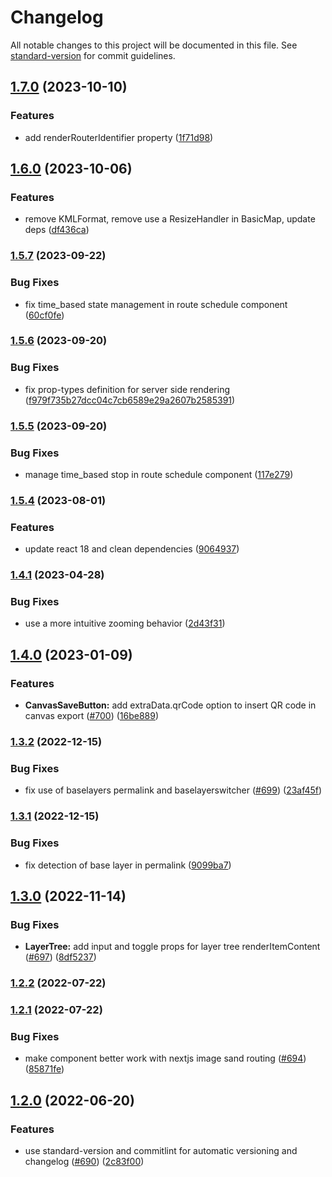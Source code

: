 # Changelog

All notable changes to this project will be documented in this file. See [standard-version](https://github.com/conventional-changelog/standard-version) for commit guidelines.

## [1.7.0](https://github.com/geops/react-spatial/compare/v1.6.0...v1.7.0) (2023-10-10)


### Features

* add renderRouterIdentifier property ([1f71d98](https://github.com/geops/react-spatial/commit/1f71d98a9021b54ebceb468817a616c9a15f6f67))

## [1.6.0](https://github.com/geops/react-spatial/compare/v1.5.7...v1.6.0) (2023-10-06)


### Features

* remove KMLFormat, remove use a ResizeHandler in BasicMap, update deps ([df436ca](https://github.com/geops/react-spatial/commit/df436ca402fba629ceb611d0c6d1603c00d3b5ff))

### [1.5.7](https://github.com/geops/react-spatial/compare/v1.5.6...v1.5.7) (2023-09-22)


### Bug Fixes

* fix time_based state management in route schedule component ([60cf0fe](https://github.com/geops/react-spatial/commit/60cf0fe9673ccb2cad5ecae7271834e54c1e6c2a))

### [1.5.6](https://github.com/geops/react-spatial/compare/v1.5.5...v1.5.6) (2023-09-20)

### Bug Fixes

* fix prop-types definition for server side rendering ([f979f735b27dcc04c7cb6589e29a2607b2585391](https://github.com/geops/react-spatial/commit/f979f735b27dcc04c7cb6589e29a2607b2585391))
  

### [1.5.5](https://github.com/geops/react-spatial/compare/v1.5.4...v1.5.5) (2023-09-20)


### Bug Fixes

* manage time_based stop in route schedule component ([117e279](https://github.com/geops/react-spatial/commit/117e2798e99d17623cc62363eb1f1800a00c0145))

### [1.5.4](https://github.com/geops/react-spatial/compare/v1.5.3...v1.5.4) (2023-08-01)


### Features

* update react 18 and clean dependencies ([9064937](https://github.com/geops/react-spatial/commit/9064937aa975f072a84b0ad82e791e79ed129c8f))

### [1.4.1](https://github.com/geops/react-spatial/compare/v1.4.0...v1.4.1) (2023-04-28)


### Bug Fixes

* use a more intuitive zooming behavior ([2d43f31](https://github.com/geops/react-spatial/commit/2d43f3189096b2195e0b550e8fb2d9d994746a8a))

## [1.4.0](https://github.com/geops/react-spatial/compare/v1.3.2...v1.4.0) (2023-01-09)


### Features

* **CanvasSaveButton:** add extraData.qrCode option to insert QR code in canvas export  ([#700](https://github.com/geops/react-spatial/issues/700)) ([16be889](https://github.com/geops/react-spatial/commit/16be889d97682c2a2d21c2fa17d55cae205e09da))

### [1.3.2](https://github.com/geops/react-spatial/compare/v1.3.1...v1.3.2) (2022-12-15)


### Bug Fixes

* fix use of baselayers permalink and baselayerswitcher ([#699](https://github.com/geops/react-spatial/issues/699)) ([23af45f](https://github.com/geops/react-spatial/commit/23af45f5681cc50cfc4c60502b71c161a478fe71))

### [1.3.1](https://github.com/geops/react-spatial/compare/v1.3.1-beta.0...v1.3.1) (2022-12-15)


### Bug Fixes

* fix detection of base layer in permalink ([9099ba7](https://github.com/geops/react-spatial/commit/9099ba704d15c670e87f8cb9245f06f159078f3e))

## [1.3.0](https://github.com/geops/react-spatial/compare/v1.3.0-beta.1...v1.3.0) (2022-11-14)


### Bug Fixes

* **LayerTree:** add input and toggle props for layer tree renderItemContent ([#697](https://github.com/geops/react-spatial/issues/697)) ([8df5237](https://github.com/geops/react-spatial/commit/8df5237482373dc9c9de1ab9cfecefaf3472dcba))

### [1.2.2](https://github.com/geops/react-spatial/compare/v1.2.1...v1.2.2) (2022-07-22)

### [1.2.1](https://github.com/geops/react-spatial/compare/v1.2.0...v1.2.1) (2022-07-22)


### Bug Fixes

* make component better work with nextjs image sand routing ([#694](https://github.com/geops/react-spatial/issues/694)) ([85871fe](https://github.com/geops/react-spatial/commit/85871fe2201ecad0de76442bc9d77815bfe6db27))

## [1.2.0](https://github.com/geops/react-spatial/compare/v1.0.35...v1.2.0) (2022-06-20)


### Features

* use standard-version and commitlint for automatic versioning and changelog ([#690](https://github.com/geops/react-spatial/issues/690)) ([2c83f00](https://github.com/geops/react-spatial/commit/2c83f00c05f5b76b3f7e38978fb022d7cebfbcfc))
